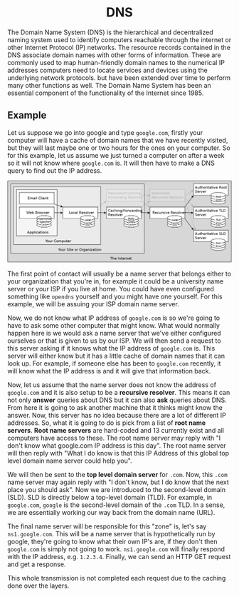 <div align="center">
  <h1>  DNS </h1>
</div>

The Domain Name System (DNS) is the hierarchical and decentralized naming system used to identify computers reachable through the internet or other Internet Protocol (IP) networks. The resource records contained in the DNS associate domain names with other forms of information. These are commonly used to map human-friendly domain names to the numerical IP addresses computers need to locate services and devices using the underlying network protocols. but have been extended over time to perform many other functions as well. The Domain Name System has been an essential component of the functionality of the Internet since 1985.

## Example

Let us suppose we go into google and type `google.com`, firstly your computer will have a cache of domain names that we have recently visited, but they will last maybe one or two hours for the ones on your computer. So for this example, let us assume we just turned a computer on after a week so it will not know where `google.com` is. It will then have to make a DNS query to find out the IP address.

![](./images/DNS_Architecture.png)

The first point of contact will usually be a name server that belongs either to your organization that you're in, for example it could be a university name server or your ISP if you live at home. You could have even configured something like `opendns` yourself and you might have one yourself. For this example, we will be assuing your ISP domain name server.

Now, we do not know what IP address of `google.com` is so we're going to have to ask some other computer that might know. What would normally happen here is we would ask a name server that we've either configured ourselves or that is given to us by our ISP. We will then send a request to this server asking if it knows what the IP address of `google.com` is. This server will either know but it has a little cache of domain names that it can look up. For example, if someone else has been to `google.com` recently, it will know what the IP address is and it will give that information back.

Now, let us assume that the name server does not know the address of `google.com` and it is also setup to be a **recursive resolver**. This means it can not only **answer** queries about DNS but it can also **ask** queries about DNS. From here it is going to ask another machine that it thinks might know the answer. Now, this server has no idea because there are a lot of different IP addresses. So, what it is going to do is pick from a list of **root name servers**. **Root name servers** are hard-coded and 13 currently exist and all computers have access to these. The root name server may reply with "I don't know what google.com IP address is this day". The root name server will then reply with "What I do know is that this IP Address of this global top level domain name server could help you".

We will then be sent to the **top level domain server** for `.com`. Now, this `.com` name server may again reply with "I don't know, but I do know that the next place you should ask". Now we are introduced to the second-level domain (SLD). SLD
is directly below a top-level domain (TLD). For example, in `google.com`, `google` is the second-level domain of the `.com` TLD. In a sense, we are essentially working our way back from the domain name (URL).


The final name server will be responsible for this "zone" is, let's say `ns1.google.com`. This will be a name server that is hypothetically run by google, they're going to know what their own IP's are, if they don't then `google.com` is simply not going to work. `ns1.google.com` will finally respond with the IP address, e.g. `1.2.3.4`. Finally, we can send an HTTP GET request and get a response.

This whole transmission is not completed each request due to the caching done over the layers.
